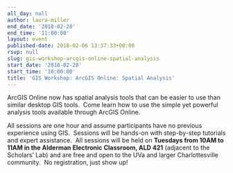 ```yaml
---
all_day: null
author: laura-miller
end_date: '2018-02-20'
end_time: '11:00:00'
layout: event
published-date: 2018-02-06 13:37:33+00:00
rsvp: null
slug: gis-workshop-arcgis-online-spatial-analysis
start_date: '2018-02-20'
start_time: '10:00:00'
title: 'GIS Workshop: ArcGIS Online: Spatial Analysis'
---
```


ArcGIS Online now has spatial analysis tools that can be easier to use than similar desktop GIS tools.  Come learn how to use the simple yet powerful analysis tools available through ArcGIS Online.

All sessions are one hour and assume participants have no previous experience using GIS.  Sessions will be hands-on with step-by-step tutorials and expert assistance.  All sessions will be held on **Tuesdays from 10AM to 11AM in the Alderman Electronic Classroom, ALD 421** (adjacent to the Scholars’ Lab) and are free and open to the UVa and larger Charlottesville community.  No registration, just show up!
